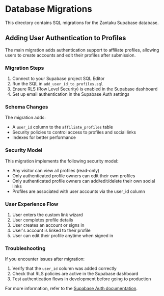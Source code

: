 # Database Migrations

This directory contains SQL migrations for the Zantaku Supabase database.

## Adding User Authentication to Profiles

The main migration adds authentication support to affiliate profiles, allowing users to create accounts and edit their profiles after submission.

### Migration Steps

1. Connect to your Supabase project SQL Editor
2. Run the SQL in `add_user_id_to_profiles.sql`
3. Ensure RLS (Row Level Security) is enabled in the Supabase dashboard
4. Set up email authentication in the Supabase Auth settings

### Schema Changes

The migration adds:
- A `user_id` column to the `affiliate_profiles` table
- Security policies to control access to profiles and social links
- Indexes for better performance

### Security Model

This migration implements the following security model:

- Any visitor can view all profiles (read-only)
- Only authenticated profile owners can edit their own profiles
- Only authenticated profile owners can add/edit/delete their own social links
- Profiles are associated with user accounts via the user_id column

### User Experience Flow

1. User enters the custom link wizard
2. User completes profile details
3. User creates an account or signs in
4. User's account is linked to their profile
5. User can edit their profile anytime when signed in

### Troubleshooting

If you encounter issues after migration:

1. Verify that the `user_id` column was added correctly
2. Check that RLS policies are active in the Supabase dashboard
3. Test authentication flows in development before going to production

For more information, refer to the [Supabase Auth documentation](https://supabase.com/docs/guides/auth/overview). 